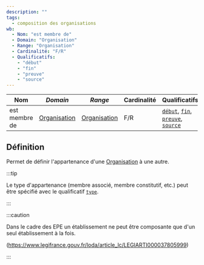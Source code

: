 ```yaml
---
description: ""
tags:
  - composition des organisations
wb:
  - Nom: "est membre de"
  - Domain: "Organisation"
  - Range: "Organisation"
  - Cardinalité: "F/R"
  - Qualificatifs:
    - "début"
    - "fin"
    - "preuve"
    - "source"
---
```


<OntologyTable frontMatter={frontMatter}/>

| **Nom**       | ***Domain***                                            | ***Range***                                             | **Cardinalité** | **Qualificatifs**                                                                  |
| ------------- | ------------------------------------------------------- | ------------------------------------------------------- | --------------- | ---------------------------------------------------------------------------------- |
| est membre de | [Organisation](../Classes/Organisation/Organisation.md) | [Organisation](../Classes/Organisation/Organisation.md) | F/R             | [`début`](début.md), [`fin`](fin.md), [`preuve`](preuve.md), [`source`](source.md) |

## Définition

Permet de définir l'appartenance d'une [Organisation](../Classes/Organisation/Organisation.md) à une autre.


:::tip

Le type d'appartenance (membre associé, membre constitutif, etc.) peut être spécifié avec le qualificatif [`type`](type.md).

:::

:::caution

Dans le cadre des EPE un établissement ne peut être composante que d'un seul établissement à la fois.

(https://www.legifrance.gouv.fr/loda/article_lc/LEGIARTI000037805999)

:::